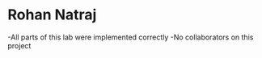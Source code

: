 Rohan Natraj
=============
-All parts of this lab were implemented correctly
-No collaborators on this project
